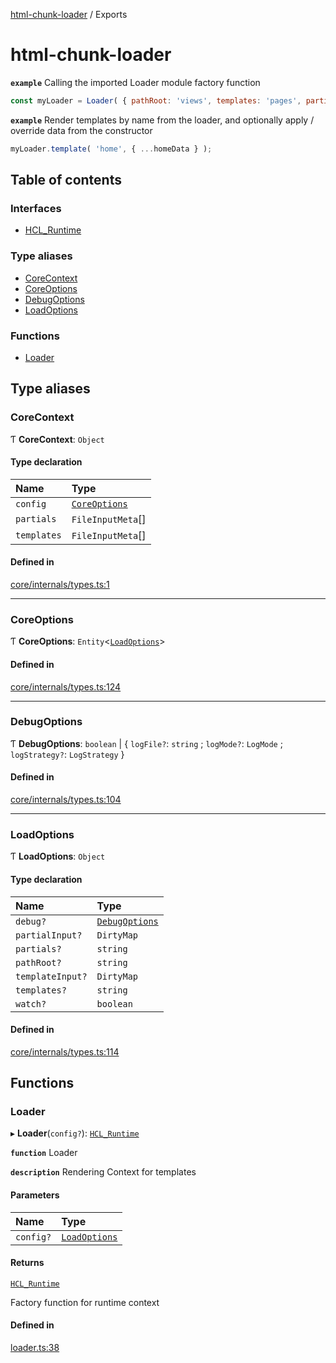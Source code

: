 [html-chunk-loader](README.md) / Exports

# html-chunk-loader

**`example`** Calling the imported Loader module factory function
```javascript
const myLoader = Loader( { pathRoot: 'views', templates: 'pages', partials: 'partials' } );
```

**`example`** Render templates by name from the loader, and optionally apply / override data from the constructor
```javascript
myLoader.template( 'home', { ...homeData } );
```

## Table of contents

### Interfaces

- [HCL\_Runtime](interfaces/HCL_Runtime.md)

### Type aliases

- [CoreContext](modules.md#corecontext)
- [CoreOptions](modules.md#coreoptions)
- [DebugOptions](modules.md#debugoptions)
- [LoadOptions](modules.md#loadoptions)

### Functions

- [Loader](modules.md#loader)

## Type aliases

### CoreContext

Ƭ **CoreContext**: `Object`

#### Type declaration

| Name | Type |
| :------ | :------ |
| `config` | [`CoreOptions`](modules.md#coreoptions) |
| `partials` | `FileInputMeta`[] |
| `templates` | `FileInputMeta`[] |

#### Defined in

[core/internals/types.ts:1](https://github.com/abschill/html-chunk-loader/blob/a6a05f2/lib/core/internals/types.ts#L1)

___

### CoreOptions

Ƭ **CoreOptions**: `Entity`<[`LoadOptions`](modules.md#loadoptions)\>

#### Defined in

[core/internals/types.ts:124](https://github.com/abschill/html-chunk-loader/blob/a6a05f2/lib/core/internals/types.ts#L124)

___

### DebugOptions

Ƭ **DebugOptions**: `boolean` \| { `logFile?`: `string` ; `logMode?`: `LogMode` ; `logStrategy?`: `LogStrategy`  }

#### Defined in

[core/internals/types.ts:104](https://github.com/abschill/html-chunk-loader/blob/a6a05f2/lib/core/internals/types.ts#L104)

___

### LoadOptions

Ƭ **LoadOptions**: `Object`

#### Type declaration

| Name | Type |
| :------ | :------ |
| `debug?` | [`DebugOptions`](modules.md#debugoptions) |
| `partialInput?` | `DirtyMap` |
| `partials?` | `string` |
| `pathRoot?` | `string` |
| `templateInput?` | `DirtyMap` |
| `templates?` | `string` |
| `watch?` | `boolean` |

#### Defined in

[core/internals/types.ts:114](https://github.com/abschill/html-chunk-loader/blob/a6a05f2/lib/core/internals/types.ts#L114)

## Functions

### Loader

▸ **Loader**(`config?`): [`HCL_Runtime`](interfaces/HCL_Runtime.md)

**`function`** Loader

**`description`** Rendering Context for templates

#### Parameters

| Name | Type |
| :------ | :------ |
| `config?` | [`LoadOptions`](modules.md#loadoptions) |

#### Returns

[`HCL_Runtime`](interfaces/HCL_Runtime.md)

Factory function for runtime context

#### Defined in

[loader.ts:38](https://github.com/abschill/html-chunk-loader/blob/a6a05f2/lib/loader.ts#L38)
